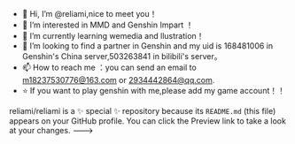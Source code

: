 - 👋 Hi, I’m @reliami,nice to meet you！
- 👀 I’m interested in MMD and Genshin Impart ！
- 🌱 I’m currently learning wemedia and llustration！
- 💞️ I’m looking to find a partner in Genshin and my uid is 168481006 in Genshin's China server,503263841 in bilibili's server。
- 📫 How to reach me ：you can send an email to m18237530776@163.com or 2934442864@qq.com.
- ⭐ If you want to play genshin with me,please add my game account！！

reliami/reliami is a ✨ special ✨ repository because its `README.md` (this file) appears on your GitHub profile.
You can click the Preview link to take a look at your changes.
--->
